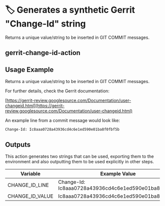 <!--
[comment]: # SPDX-License-Identifier: Apache-2.0
[comment]: # SPDX-FileCopyrightText: 2024 The Linux Foundation
-->

# 🏷️ Generates a synthetic Gerrit "Change-Id" string

Returns a unique value/string to be inserted in GIT COMMIT messages.

## gerrit-change-id-action

## Usage Example

Returns a unique value/string to be inserted in GIT COMMIT messages.

For further details, check the Gerrit documentation:

[https://gerrit-review.googlesource.com/Documentation/user-changeid.html](https://gerrit-review.googlesource.com/Documentation/user-changeid.html)

An example line from a commit message would look like:

    Change-Id: Ic8aaa0728a43936cd4c6e1ed590e01ba8f0fbf5b

## Outputs

This action generates two strings that can be used, exporting them to the
environment and also outputting them to be used explicitly in other steps.

| Variable        | Example Value                                        |
| --------------- | ---------------------------------------------------- |
| CHANGE_ID_LINE  | Change-Id: Ic8aaa0728a43936cd4c6e1ed590e01ba8f0fbf5b |
| CHANGE_ID_VALUE | Ic8aaa0728a43936cd4c6e1ed590e01ba8f0fbf5b            |
